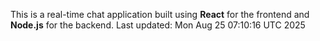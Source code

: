 This is a real-time chat application built using **React** for the frontend and **Node.js** for the backend.
Last updated: Mon Aug 25 07:10:16 UTC 2025
